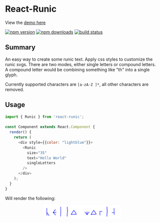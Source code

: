 # React-Runic
View the [demo here](https://ksaxberg.github.io/react-runic)

[![npm version](https://img.shields.io/npm/v/react-runic.svg?style=flat-square)](https://www.npmjs.com/package/react-runic)
[![npm downloads](https://img.shields.io/npm/dm/react-runic.svg?style=flat-square)](https://www.npmjs.com/package/react-runic)
[![build status](https://img.shields.io/travis/ksaxberg/react-runic/master.svg?style=flat-square)](https://travis-ci.org/ksaxberg/react-runic)
## Summary
An easy way to create some runic text. Apply css styles to customize the runic svgs. There are two modes, either single letters or compound letters. A compound letter would be combining something like "th" into a single glyph. 

Currently supported characters are `[a-zA-Z ]*`, all other characters are removed.

## Usage
```js
import { Runic } from 'react-runic';

const Component extends React.Component {
  render() {
    return (
      <div style={{color: "lightblue"}}>
        <Runic
          size="35"
          text="Hello World"
          singleLetters
        />
      </div>
    );
  }
}
```

Will render the following: 
<center>
    <img src="media/preview.png" width="50%" />
</center>
